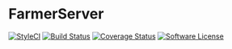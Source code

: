 # FarmerServer

[![StyleCI](https://styleci.io/repos/110318889/shield?branch=master)](https://styleci.io/repos/110318889)
[![Build Status](https://travis-ci.org/joonkui95/FarmerServer.svg?branch=master)](https://travis-ci.org/joonkui95/FarmerServer)
[![Coverage Status](https://codecov.io/gh/joonkui95/FarmerServer/branch/master/graph/badge.svg)](https://codecov.io/gh/joonkui95/FarmerServer)
[![Software License](https://img.shields.io/badge/license-MIT-brightgreen.svg?style=flat-square)](LICENSE)

